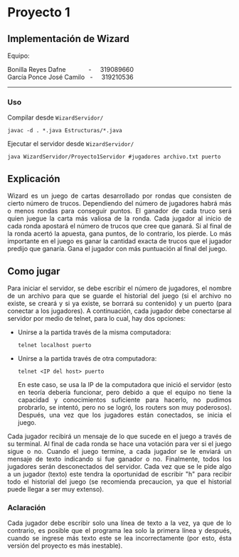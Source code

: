 # Proyecto 1

## Implementación de Wizard

Equipo:

Bonilla Reyes Dafne &nbsp; &nbsp; &nbsp; &nbsp; &nbsp; &nbsp; - &nbsp; &nbsp; 319089660  
García Ponce José Camilo &nbsp; - &nbsp; &nbsp; 319210536

---

### Uso

Compilar desde `WizardServidor/`

```
javac -d . *.java Estructuras/*.java
```

Ejecutar el servidor desde `WizardServidor/`

```
java WizardServidor/Proyecto1Servidor #jugadores archivo.txt puerto
```

## Explicación

<div align="justify">
Wizard es un juego de cartas desarrollado por rondas que consisten de cierto número de trucos. Dependiendo del número de jugadores habrá más o menos rondas para conseguir puntos. El ganador de cada truco será quien juegue la carta más valiosa de la ronda. Cada jugador al inicio de cada ronda apostará el número de trucos que cree que ganará. Si al final de la ronda acertó la apuesta, gana puntos, de lo contrario, los pierde. Lo más importante en el juego es ganar la cantidad exacta de trucos que el jugador predijo que ganarı́a. Gana el jugador con más puntuación al final del juego. 
</div>

## Como jugar

<div align="justify">
Para iniciar el servidor, se debe escribir el número de jugadores, el nombre de un archivo para que se guarde el historial del juego (si el archivo no existe, se creará y si ya existe, se borrará su contenido) y un puerto (para conectar a los jugadores). A continuación, cada jugador debe conectarse al servidor por medio de telnet, para lo cual, hay dos opciones:

- Unirse a la partida través de la misma computadora:

  `telnet localhost puerto`

- Unirse a la partida través de otra computadora:

  `telnet <IP del host> puerto`

  En este caso, se usa la IP de la computadora que inició el servidor (esto en teoría debería funcionar, pero debido a que el equipo no tiene la capacidad y conocimientos suficiente para hacerlo, no pudimos probrarlo, se intentó, pero no se logró, los routers son muy poderosos). Después, una vez que los jugadores están conectados, se inicia el juego.

Cada jugador recibirá un mensaje de lo que sucede en el juego a través de su terminal. Al final de cada ronda se hace una votación para ver si el juego sigue o no. Cuando el juego termine, a cada jugador se le enviará un mensaje de texto indicando si fue ganador o no. Finalmente, todos los jugadores serán desconectados del servidor. Cada vez que se le pide algo a un jugador (texto) este tendra la oportunidad de escribir "h" para recibir todo el historial del juego (se recomienda precaucion, ya que el historial puede llegar a ser muy extenso).

### Aclaración

Cada jugador debe escribir solo una línea de texto a la vez, ya que de lo contrario, es posible que el programa lea solo la primera línea y después, cuando se ingrese más texto este se lea incorrectamente (por esto, ésta versión del proyecto es más inestable).

</div>
